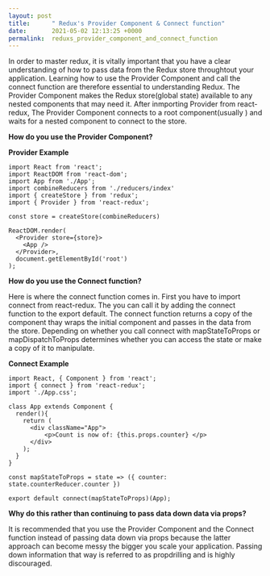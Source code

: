```yaml
---
layout: post
title:      " Redux's Provider Component & Connect function"
date:       2021-05-02 12:13:25 +0000
permalink:  reduxs_provider_component_and_connect_function
---
```



In order to master redux, it is vitally important that you have a clear understanding of how to pass data from the Redux store throughtout your application. Learning how to use the Provider Component and call the connect function are therefore essential to understanding Redux. The Provider Component makes the Redux store(global state) available to any nested components that may need it. After inmporting Provider from react-redux, The Provider Component connects to a root component(usually <App/>) and waits for a nested component to connect to the store. 

**How do you use the Provider Component?**

**Provider Example**

```
import React from 'react';
import ReactDOM from 'react-dom';
import App from './App';
import combineReducers from './reducers/index'
import { createStore } from 'redux';
import { Provider } from 'react-redux';

const store = createStore(combineReducers)

ReactDOM.render(
  <Provider store={store}>
    <App />
  </Provider>,
  document.getElementById('root')
);
```

**How do you use the Connect function?**

Here is where the connect function comes in. First you have to import connect from react-redux. The you can call it by adding the connect function to the export default. The connect function returns a copy of the component thay wraps the initial component and passes in the data from the store. Depending on whether you call connect with mapStateToProps or mapDispatchToProps determines whether you can access the state or make a copy of it to manipulate. 

**Connect Example**
```
import React, { Component } from 'react';
import { connect } from 'react-redux';
import './App.css';

class App extends Component {
  render(){
    return (
      <div className="App">
          <p>Count is now of: {this.props.counter} </p>
      </div>
    );
  }
}

const mapStateToProps = state => ({ counter: state.counterReducer.counter })

export default connect(mapStateToProps)(App);
```


**Why do this rather than continuing to pass data down data via props?**

It is recommended that you use the Provider Component and the Connect function instead of passing data down via props because the latter approach can become messy the bigger you scale your application. Passing down information that way is referred to as propdrilling and is highly discouraged. 
